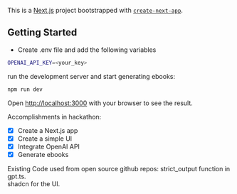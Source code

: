 This is a [Next.js](https://nextjs.org/) project bootstrapped with [`create-next-app`](https://github.com/vercel/next.js/tree/canary/packages/create-next-app).

## Getting Started

- Create .env file and add the following variables
```bash
OPENAI_API_KEY=<your_key>
```

run the development server and start generating ebooks:

```bash
npm run dev
```

Open [http://localhost:3000](http://localhost:3000) with your browser to see the result.


Accomplishments in hackathon:
- [x] Create a Next.js app
- [x] Create a simple UI
- [x] Integrate OpenAI API
- [x] Generate ebooks

Existing Code used from open source github repos:
strict_output function in gpt.ts.  
shadcn for the UI.